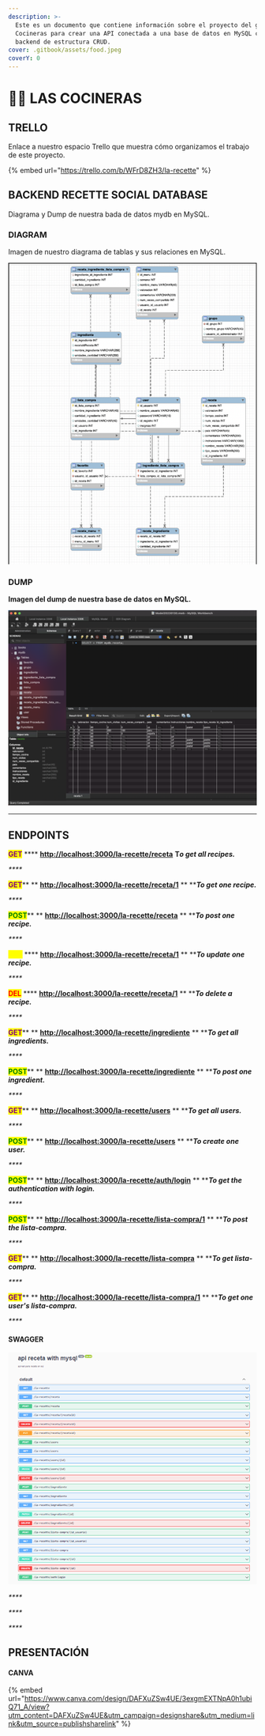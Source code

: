 ```yaml
---
description: >-
  Este es un documento que contiene información sobre el proyecto del grupo Las
  Cocineras para crear una API conectada a una base de datos en MySQL con un
  backend de estructura CRUD.
cover: .gitbook/assets/food.jpeg
coverY: 0
---
```


# 👩🍳 LAS COCINERAS

## TRELLO

Enlace a nuestro espacio Trello que muestra cómo organizamos el trabajo de este proyecto.

{% embed url="https://trello.com/b/WFrD8ZH3/la-recette" %}

## BACKEND RECETTE SOCIAL DATABASE&#x20;

Diagrama y Dump de nuestra bada de datos mydb en MySQL.



### **DIAGRAM**

Imagen de nuestro diagrama de tablas y sus relaciones en MySQL.

<img src=".gitbook/assets/Model-Diagram.png" alt="" data-size="original">



### **DUMP**

**Imagen del dump de nuestra base de datos en MySQL.**

![](.gitbook/assets/Dump.png)

****

## ENDPOINTS

<mark style="color:purple;">**GET**</mark> <mark style="color:purple;"></mark><mark style="color:purple;"></mark>      **** [**http://localhost:3000/la-recette/receta**](http://localhost:3000/la-recette/receta)       **T**_**o get all recipes.**_

_****_

<mark style="color:purple;">**GET**</mark>**         **        [**http://localhost:3000/la-recette/receta/1**](http://localhost:3000/la-recette/receta/1)  **       **_**To get one recipe.**_

_****_

<mark style="color:green;">**POST**</mark>**      **      [**http://localhost:3000/la-recette/receta**](http://localhost:3000/la-recette/receta)   **           **_**To post one recipe.**_

_****_

<mark style="color:yellow;">**PUT**</mark> <mark style="color:yellow;"></mark><mark style="color:yellow;"></mark>      **** [**http://localhost:3000/la-recette/receta/1**](http://localhost:3000/la-recette/receta/1)    **        **_**To update one recipe.**_

_****_

<mark style="color:red;">**DEL**</mark>      **** [**http://localhost:3000/la-recette/receta/1**](http://localhost:3000/la-recette/receta/1)        **        **_**To delete a recipe.**_

_****_

<mark style="color:purple;">**GET**</mark>**        **        [**http://localhost:3000/la-recette/ingrediente**](http://localhost:3000/la-recette/ingrediente)       **       **_**To get all ingredients.**_

_****_

<mark style="color:green;">**POST**</mark>**     **     [**http://localhost:3000/la-recette/ingrediente**](http://localhost:3000/la-recette/ingrediente)       **       **_**To post one ingredient.**_

_****_

<mark style="color:purple;">**GET**</mark>**        **       [**http://localhost:3000/la-recette/users**](http://localhost:3000/la-recette/users)              **              **_**To get all users.**_

_****_

<mark style="color:green;">**POST**</mark>**     **     [**http://localhost:3000/la-recette/users**](http://localhost:3000/la-recette/users)           **           **_**To create one user.**_

_****_

<mark style="color:green;">**POST**</mark>**     **    [**http://localhost:3000/la-recette/auth/login**](http://localhost:3000/la-recette/auth/login)            **            **_**To get the authentication with login.**_

_****_

<mark style="color:green;">**POST**</mark>**     **     [**http://localhost:3000/la-recette/lista-compra/1**](http://localhost:3000/la-recette/lista-compra/1)       **       **_**To post the lista-compra.**_

_****_

<mark style="color:purple;">**GET**</mark>**       **       [**http://localhost:3000/la-recette/lista-compra**](http://localhost:3000/la-recette/lista-compra)     **              **_**To get lista-compra.**_

_****_

<mark style="color:purple;">**GET**</mark>**       **      [**http://localhost:3000/la-recette/lista-compra/1**](http://localhost:3000/la-recette/lista-compra/1)   **           **_**To get one user's lista-compra.**_

_****_

#### SWAGGER

![](<.gitbook/assets/image (1).png>)

_****_

_****_

_****_

## PRESENTACIÓN

#### CANVA

{% embed url="https://www.canva.com/design/DAFXuZSw4UE/3exgmEXTNpA0h1ubiQ71_A/view?utm_content=DAFXuZSw4UE&utm_campaign=designshare&utm_medium=link&utm_source=publishsharelink" %}

